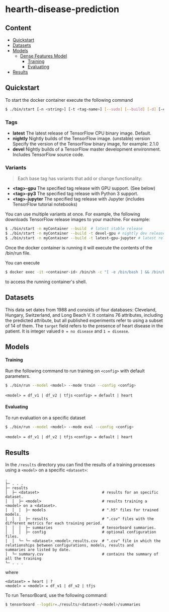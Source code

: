 # hearth-disease-prediction

## Content

- [Quickstart](#quickstart)
- [Datasets](#datasets)
- [Models](#models)
  - [Dense Features Model](#df_model)
    - [Training](#training)
    - [Evaluating](#evaluating)
- [Results](#results)

## Quickstart

To start the docker container execute the following command

```sh
$ ./bin/start [-n <string>] [-t <tag-name>] [--sudo] [--build] [-d] [-c <command>]
```

### Tags

- **latest**	The latest release of TensorFlow CPU binary image. Default.
- **nightly**	Nightly builds of the TensorFlow image. (unstable)
version	Specify the version of the TensorFlow binary image, for example: 2.1.0
- **devel**	Nightly builds of a TensorFlow master development environment. Includes TensorFlow source code.

### Variants

> Each base tag has variants that add or change functionality:

- **\<tag\>-gpu**	The specified tag release with GPU support. (See below)
- **\<tag\>-py3**	The specified tag release with Python 3 support.
- **\<tag\>-jupyter**	The specified tag release with Jupyter (includes TensorFlow tutorial notebooks)

You can use multiple variants at once. For example, the following downloads TensorFlow release images to your machine. For example:

```sh
$ ./bin/start -n myContainer --build  # latest stable release
$ ./bin/start -n myContainer --build -t devel-gpu # nightly dev release w/ GPU support
$ ./bin/start -n myContainer --build -t latest-gpu-jupyter # latest release w/ GPU support and Jupyter
```

Once the docker container is running it will execute the contents of the /bin/run file.

You can execute

```sh
$ docker exec -it <container-id> /bin/sh -c "[ -e /bin/bash ] && /bin/bash || /bin/sh"
```
to access the running container's shell.

## Datasets

This data set dates from 1988 and consists of four databases: Cleveland, Hungary, Switzerland, and Long Beach V. It contains 76 attributes, including the predicted attribute, but all published experiments refer to using a subset of 14 of them. The `target` field refers to the presence of heart disease in the patient. It is integer valued `0 = no disease` and `1 = disease`.

## Models

#### Training

Run the following command to run training on `<config>` with default parameters.

```sh
$ ./bin/run --model <model> --mode train --config <config>
```

`<model> = df_v1 | df_v2 | tfjs`
`<config> = default | heart`

#### Evaluating

To run evaluation on a specific dataset

```sh
$ ./bin/run --model <model> --mode eval --config <config>
```

`<model> = df_v1 | df_v2 | tfjs`
`<config> = default | heart`

## Results

In the `/results` directory you can find the results of a training processes using a `<model>` on a specific `<dataset>`:

```
.
├─ . . .
├─ results
│  ├─ <dataset>                            # results for an specific dataset.
│  │  ├─ <model>                           # results training a <model> on a <dataset>.
│  │  │  ├─ models                         # ".h5" files for trained models.
│  │  │  ├─ results                        # ".csv" files with the different metrics for each training period.
│  │  │  ├─ summaries                      # tensorboard summaries.
│  │  │  ├─ config                         # optional configuration files.
│  │  └─ └─ <dataset>_<model>_results.csv  # ".csv" file in which the relationships between configurations, models, results and
summaries are listed by date.
│  └─ summary.csv                          # contains the summary of all the training
└─ . . .
```

where

```
<dataset> = heart | ?
<model> = <model> = df_v1 | df_v2 | tfjs
```

To run TensorBoard, use the following command:

```sh
$ tensorboard --logdir=./results/<dataset>/<model>/summaries
```
